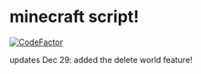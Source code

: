 # minecraft script!
[![CodeFactor](https://www.codefactor.io/repository/github/biune/minecraft-script/badge)](https://www.codefactor.io/repository/github/biune/minecraft-script)

updates
Dec 29: added the delete world feature!
